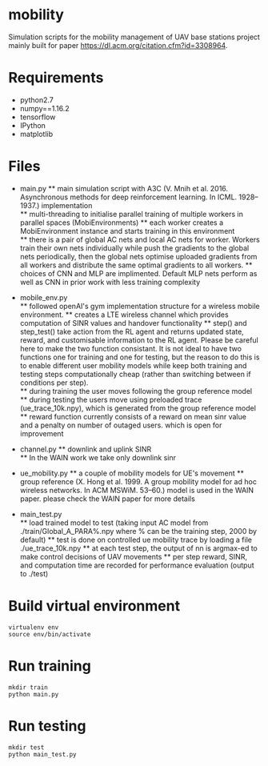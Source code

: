 # mobility
Simulation scripts for the mobility management of UAV base stations project mainly built for paper https://dl.acm.org/citation.cfm?id=3308964. 

# Requirements  
* python2.7  
* numpy==1.16.2
* tensorflow  
* IPython  
* matplotlib   

# Files
* main.py
  ** main simulation script with A3C (V. Mnih et al. 2016. Asynchronous methods for deep reinforcement learning. In ICML. 1928–1937.) implementation  
  ** multi-threading to initialise parallel training of multiple workers in parallel spaces (MobiEnvironments)
  ** each worker creates a MobiEnvironment instance and starts training in this environment  
  ** there is a pair of global AC nets and local AC nets for worker. Workers train their own nets individually while push the gradients to the global nets periodically, then the global nets optimise uploaded gradients from all workers and distribute the same optimal gradients to all workers. 
  ** choices of CNN and MLP are implimented. Default MLP nets perform as well as CNN in prior work with less training complexity
  
* mobile_env.py  
  ** followed openAI's gym implementation structure for a wireless mobile environment.
  ** creates a LTE wireless channel which provides computation of SINR values and handover functionality 
  ** step() and step_test() take action from the RL agent and returns updated state, reward, and customisable information to the RL agent. Please be careful here to make the two function consistant. It is not ideal to have two functions one for training and one for testing, but the reason to do this is to enable different user mobility models while keep both training and testing steps computationally cheap (rather than switching between if conditions per step).  
  ** during training the user moves following the group reference model
  ** during testing the users move using preloaded trace (ue_trace_10k.npy), which is generated from the group reference model
  ** reward function currently consists of a reward on mean sinr value and a penalty on number of outaged users. which is open for improvement
 
* channel.py 
  ** downlink and uplink SINR  
  ** In the WAIN work we take only downlink sinr

* ue_mobility.py 
  ** a couple of mobility models for UE's movement 
  ** group reference (X. Hong et al. 1999. A group mobility model for ad hoc wireless networks. In ACM MSWiM. 53–60.) model is used in the WAIN paper. please check the WAIN paper for more details

* main_test.py  
  ** load trained model to test (taking input AC model from ./train/Global_A_PARA%.npy where % can be the training step, 2000 by default)
  ** test is done on controlled ue mobility trace by loading a file ./ue_trace_10k.npy
  ** at each test step, the output of nn is argmax-ed to make control decisions of UAV movements 
  ** per step reward, SINR, and computation time are recorded for performance evaluation (output to ./test)

# Build virtual environment  
` virtualenv env  `  
` source env/bin/activate ` 

# Run training  
` mkdir train `   
` python main.py  `  

# Run testing
` mkdir test `    
` python main_test.py `
